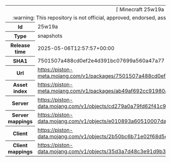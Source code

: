 <html><table>
<tr><td colspan="2" align="center"><img width="0" height="0"><br/>⌈ Minecraft 25w19a ⌋<br/><img width="0" height="0"></td></tr>
<tr><td colspan="2" align="center"><img width="0" height="0"><br/>
:warning: This repository is not official, approved, endorsed, associated or connected with Mojang :warning:
<br/><img width="0" height="0"></td></tr>
<tr><th>Id</th><td>25w19a</td></tr>
<tr><th>Type</th><td>snapshots</td></tr>
<tr><th>Release time</th><td>2025-05-06T12:57:57+00:00</td></tr>
<tr><th>SHA1</th><td>7501507a488cd0ef2e4d391bc07699a560a47a77</td></tr>
<tr><th>Url</th><td><a href="https://piston-meta.mojang.com/v1/packages/7501507a488cd0ef2e4d391bc07699a560a47a77/25w19a.json">https://piston-meta.mojang.com/v1/packages/7501507a488cd0ef2e4d391bc07699a560a47a77/25w19a.json</a></td></tr>
<tr><th>Asset index</th><td><a href="https://piston-meta.mojang.com/v1/packages/ab49af692cc91980ad02ff1fbbf0a22d5a485330/25.json">https://piston-meta.mojang.com/v1/packages/ab49af692cc91980ad02ff1fbbf0a22d5a485330/25.json</a></td></tr>
<tr><th>Server</th><td><a href="https://piston-data.mojang.com/v1/objects/cd279a0a79fd62f41c9dd8d17d455d06ff4d8013/server.jar">https://piston-data.mojang.com/v1/objects/cd279a0a79fd62f41c9dd8d17d455d06ff4d8013/server.jar</a></td></tr>
<tr><th>Server mappings</th><td><a href="https://piston-data.mojang.com/v1/objects/e010893a60510007da43bcb8efb687319492e8b0/server.txt">https://piston-data.mojang.com/v1/objects/e010893a60510007da43bcb8efb687319492e8b0/server.txt</a></td></tr>
<tr><th>Client</th><td><a href="https://piston-data.mojang.com/v1/objects/2b50bc6b71e02f68d5dfa7f1bfb07b84f28b8cc2/client.jar">https://piston-data.mojang.com/v1/objects/2b50bc6b71e02f68d5dfa7f1bfb07b84f28b8cc2/client.jar</a></td></tr>
<tr><th>Client mappings</th><td><a href="https://piston-data.mojang.com/v1/objects/35d3a7d48c3e91d9b3c66f4b0e2740a44fd6ab35/client.txt">https://piston-data.mojang.com/v1/objects/35d3a7d48c3e91d9b3c66f4b0e2740a44fd6ab35/client.txt</a></td></tr>
</table></html>